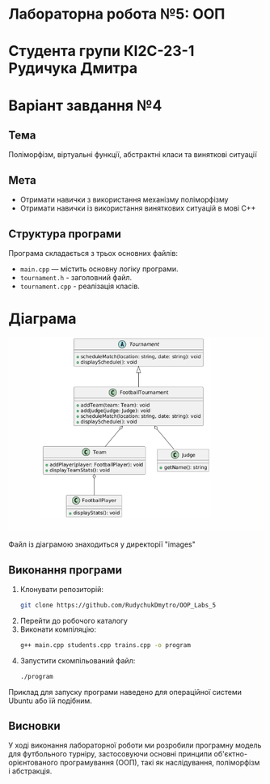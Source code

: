 # Лабораторна робота №5: ООП

# Студента групи КІ2С-23-1 Рудичука Дмитра 
# Варіант завдання №4

## Тема
Поліморфізм, віртуальні функції, абстрактні класи та виняткові ситуації

## Мета
- Отримати навички з використання механізму поліморфізму
- Отримати навички із використання виняткових ситуацій в мові С++


## Структура програми
Програма складається з трьох основних файлів:
- `main.cpp` — містить основну логіку програми.
- `tournament.h` - заголовний файл.
- `tournament.cpp` - реалізація класів.


# Діаграма
![UML Diagram](images/%20%20UML_lab_5.png)

Файл із діаграмою знаходиться у директорії "images"

## Виконання програми
1. Клонувати репозиторій:
   ```bash
   git clone https://github.com/RudychukDmytro/OOP_Labs_5
2. Перейти до робочого каталогу
3. Виконати компіляцію:
   ```bash
   g++ main.cpp students.cpp trains.cpp -o program
4. Запустити скомпільований файл:
   ```bash
   ./program

Приклад для запуску програми наведено для операційної системи Ubuntu або їй подібним.

## Висновки

У ході виконання лабораторної роботи ми розробили програмну модель для футбольного турніру, застосовуючи основні принципи об'єктно-орієнтованого програмування (ООП), такі як наслідування, поліморфізм і абстракція.
